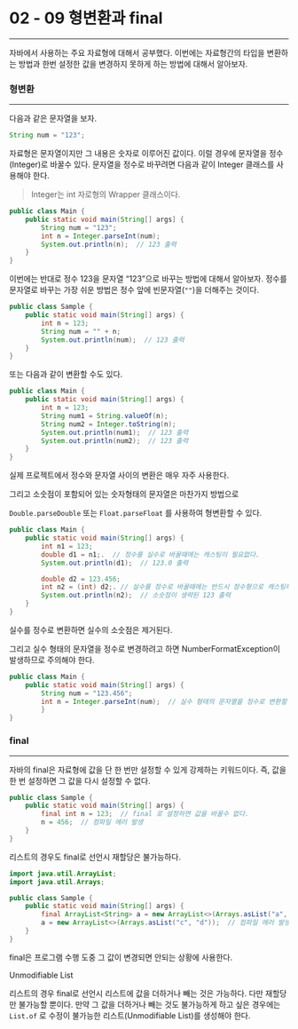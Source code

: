 # 02 - 09 형변환과 final

------

자바에서 사용하는 주요 자료형에 대해서 공부했다. 이번에는 자료형간의 타입을 변환하는 방법과 한번 설정한 값을 변경하지 못하게 하는 방법에 대해서 알아보자.

### 형변환

------

다음과 같은 문자열을 보자.

```java
String num = "123";
```

자료형은 문자열이지만 그 내용은 숫자로 이루어진 값이다. 이럴 경우에 문자열을 정수 (Integer)로 바꿀수 있다. 문자열을 정수로 바꾸려면 다음과 같이 Integer 클래스를 사용해야 한다.

> Integer는 int 자로형의 Wrapper 클래스이다.

```java
public class Main {
	public static void main(String[] args] {
		String num = "123";
		int n = Integer.parseInt(num);
		System.out.println(n);  // 123 출력
	}
}
```

이번에는 반대로 정수 123을 문자열 “123”으로 바꾸는 방법에 대해서 알아보자. 정수를 문자열로 바꾸는 가장 쉬운 방법은 정수 앞에 빈문자열(`""`)을 더해주는 것이다.

```java
public class Sample {
    public static void main(String[] args) {
        int n = 123;
        String num = "" + n;
        System.out.println(num);  // 123 출력
    }
}
```

또는 다음과 같이 변환할 수도 있다.

```java
public class Main {
	public static void main(String[] args) {
		int n = 123;
		String num1 = String.valueOf(n);
		String num2 = Integer.toString(n);
		System.out.println(num1);  // 123 출력
		System.out.println(num2);  // 123 출력
	}
}
```

실제 프로젝트에서 정수와 문자열 사이의 변환은 매우 자주 사용한다.

그리고 소숫점이 포함되어 있는 숫자형태의 문자열은 마찬가지 방법으로

`Double.parseDouble` 또는 `Float.parseFloat` 를 사용하여 형변환할 수 있다.

```java
public class Main {
    public static void main(String[] args) {
        int n1 = 123;
        double d1 = n1;.  // 정수를 실수로 바꿀때에는 캐스팅이 필요없다.
        System.out.println(d1);  // 123.0 출력

        double d2 = 123.456;
        int n2 = (int) d2;. // 실수를 정수로 바꿀때에는 반드시 정수형으로 캐스팅해 주어야 한다.
        System.out.println(n2);  // 소숫점이 생략된 123 출력
    }
}
```

실수를 정수로 변환하면 실수의 소숫점은 제거된다.

그리고 실수 형태의 문자열을 정수로 변경하려고 하면 NumberFormatException이 발생하므로 주의해야 한다.

```java
public class Main {
	public static void main(String[] args) {
		String num = "123.456";
		int n = Integer.parseInt(num);  // 실수 형태의 문자열을 정수로 변환할 경우 NumberFormatException이 발생
		}
}
```

### final

------

자바의 final은 자료형에 값을 단 한 번만 설정할 수 있게 강제하는 키워드이다. 즉, 값을 한 번 설정하면 그 값을 다시 설정할 수 없다.

```java
public class Sample {
    public static void main(String[] args) {
        final int n = 123;  // final 로 설정하면 값을 바꿀수 없다.
        n = 456;  // 컴파일 에러 발생
    }
}
```

리스트의 경우도 final로 선언시 재할당은 불가능하다.

```java
import java.util.ArrayList;
import java.util.Arrays;

public class Sample {
    public static void main(String[] args) {
        final ArrayList<String> a = new ArrayList<>(Arrays.asList("a", "b"));
        a = new ArrayList<>(Arrays.asList("c", "d"));  // 컴파일 에러 발생
    }
}
```

final은 프로그램 수행 도중 그 값이 변경되면 안되는 상황에 사용한다.

Unmodifiable List

리스트의 경우 final로 선언시 리스트에 값을 더하거나 빼는 것은 가능하다. 다만 재할당만 불가능할 뿐이다. 만약 그 값을 더하거나 빼는 것도 불가능하게 하고 싶은 경우에는 `List.of` 로 수정이 불가능한 리스트(Unmodifiable List)를 생성해야 한다.